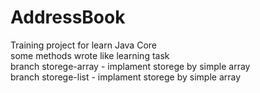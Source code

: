 # AddressBook
Training project for learn Java Core<br>
some methods wrote like learning task<br>
branch storege-array - implament storege by simple array<br>
branch storege-list - implament storege by simple array<br>

